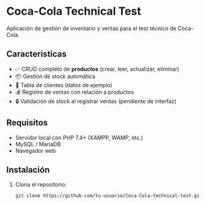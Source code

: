 # Coca-Cola Technical Test

Aplicación de gestión de inventario y ventas para el test técnico de Coca-Cola.

## Características

- ✅ CRUD completo de **productos** (crear, leer, actualizar, eliminar)
- 📦 Gestión de stock automática
- 👥 Tabla de clientes (datos de ejemplo)
- 💰 Registro de ventas con relación a productos
- 🔒 Validación de stock al registrar ventas (pendiente de interfaz)

## Requisitos

- Servidor local con PHP 7.4+ (XAMPP, WAMP, etc.)
- MySQL / MariaDB
- Navegador web

## Instalación

1. Clona el repositorio:
   ```bash
   git clone https://github.com/tu-usuario/Coca-Cola-technical-test.git